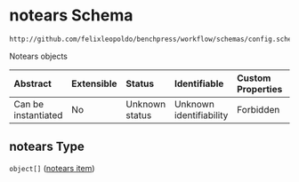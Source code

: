 # notears Schema

```txt
http://github.com/felixleopoldo/benchpress/workflow/schemas/config.schema.json#/properties/resources/properties/structure_learning_algorithms/properties/notears
```

Notears objects

| Abstract            | Extensible | Status         | Identifiable            | Custom Properties | Additional Properties | Access Restrictions | Defined In                                                        |
| :------------------ | :--------- | :------------- | :---------------------- | :---------------- | :-------------------- | :------------------ | :---------------------------------------------------------------- |
| Can be instantiated | No         | Unknown status | Unknown identifiability | Forbidden         | Allowed               | none                | [config.schema.json\*](config.schema.json "open original schema") |

## notears Type

`object[]` ([notears item](config-definitions-notears-item.md))
